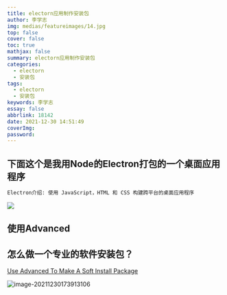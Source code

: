 ```yaml
---
title: electorn应用制作安装包
author: 李学志
img: medias/featureimages/14.jpg
top: false
cover: false
toc: true
mathjax: false
summary: electorn应用制作安装包
categories:
  - electorn
  - 安装包
tags:
  - electorn
  - 安装包
keywords: 李学志
essay: false
abbrlink: 18142
date: 2021-12-30 14:51:49
coverImg:
password:
---
```


## 下面这个是我用Node的Electron打包的一个桌面应用程序

```txt
Electron介绍: 使用 JavaScript，HTML 和 CSS 构建跨平台的桌面应用程序
```

![](http://qiniuyun.code520.com.cn/images/20211230145433.png)

## 使用Advanced

## 怎么做一个专业的软件安装包？

[Use Advanced To Make A Soft Install Package](https://zhuanlan.zhihu.com/p/348582868)

![image-20211230173913106](http://qiniuyun.code520.com.cn/images/20211230173938.png)
